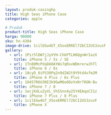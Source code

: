 ```yaml
---
layout: produk-casinghp
title: High Seas iPhone Case
categories: apple

# Produk
product-title: High Seas iPhone Case
harga: 90000
sku: hn-4304
image-drive: 1cilEGw4GT_X5oxERREl72bCI2US3zusF
gallery:
  - url: 1Pir5lDW7jJyVYH-ChkPTLH6QgnWrIazX
    title: iPhone 5 / 5s / SE
  - url: 1Tn80McPdaDA0AYWs7qRxvWDmrerwJhTl
    title: iPhone 6 / 6s
  - url: 18cyD_0iPS30Pq2n9dIW2t9Y9td4xfm2M
    title: iPhone 6 Plus / 6s Plus
  - url: 1O457R6U3NI3k9GwM6o6DzVxNr70GN-Bu
    title: iPhone 7 / 8
  - url: 1ecjKdLuZyVL_VhSSnn4y25Y4EAqoCI1z
    title: iPhone 7 Plus / 8 Plus
  - url: 1cilEGw4GT_X5oxERREl72bCI2US3zusF
    title: iPhone X
---
```

